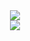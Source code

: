 <div align="center"> <img src="https://github-readme-stats.vercel.app/api/top-langs/?username=Libitaboo&hide_title=true&hide_border=true&layout=compact&langs_count=6&text_color=000&icon_color=fff&bg_color=0,52fa5a,4dfcff,c64dff&theme=graywhite" /> </div>
<div align="center"> <img src="https://visitor-badge.glitch.me/badge?page_id=Libitaboo" /> </div>
